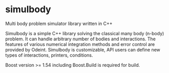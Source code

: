 simulbody
=========

Multi body problem simulator library written in C++

Simulbody is a simple C++ library solving the classical many body (n-body) problem. It can handle arbitrary number of bodies and interactions. The features of various numerical integration methods and error control are provided by Odeint. Simulbody is customizable, API users can define new types of interactions, printers, conditions.

Boost version >= 1.54 including Boost.Build is required for build.

